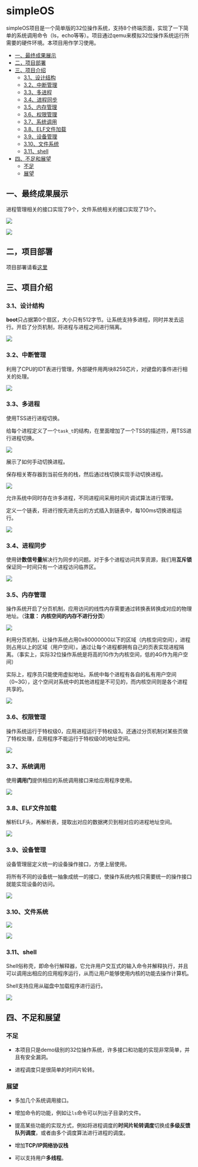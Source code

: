 # simpleOS

simpleOS项目是一个简单版的32位操作系统，支持8个终端页面，实现了一下简单的系统调用命令（ls，echo等等）。项目通过qemu来模拟32位操作系统运行所需要的硬件环境。本项目用作学习使用。


- [一、最终成果展示](#一最终成果展示)
- [二，项目部署](#二项目部署)
- [三、项目介绍](#三项目介绍)
    - [3.1、设计结构](#31设计结构)
    - [3.2、中断管理](#32中断管理)
    - [3.3、多进程](#33多进程)
    - [3.4、进程同步](#34进程同步)
    - [3.5、内存管理](#35内存管理)
    - [3.6、权限管理](#36权限管理)
    - [3.7、系统调用](#37系统调用)
    - [3.8、ELF文件加载](#38elf文件加载)
    - [3.9、设备管理](#39设备管理)
    - [3.10、文件系统](#310文件系统)
    - [3.11、shell](#311shell)
- [四、不足和展望](#四不足和展望)
    - [不足](#不足)
    - [展望](#展望)

## 一、最终成果展示


进程管理相关的接口实现了9个，文件系统相关的接口实现了13个。

![](https://img.xujintong.com/2023/10/29/9e7796e75d0ff58348d6825ed7376517.zhongduan.webp)



![](https://img.xujintong.com/2023/10/29/49db39c594fb3aa1f2b403a63b3a50fb.ls.webp)

## 二，项目部署

项目部署请看[这里](./deploy.md)

## 三、项目介绍

### 3.1、设计结构

**boot**只占据第0个扇区，大小只有512字节。让系统支持多进程，同时并发去运行。开启了分页机制，将进程与进程之间进行隔离。 

![](https://img.xujintong.com/2023/10/29/6d3f155d1b977391d593fb0a5a4a00ca.%C3%A6__%C3%A4%C2%BD_%C3%A7%C2%B3%C2%BB%C3%A7%C2%BB_%C3%A8%C2%AE%C2%BE%C3%A8%C2%AE%C2%A1%C3%A7%C2%BB_%C3%A6__.webp)

### 3.2、中断管理

利用了CPU的IDT表进行管理，外部硬件用两块8259芯片，对键盘的事件进行相关的处理。

![](https://img.xujintong.com/2023/10/29/aab8752c12.webp)

### 3.3、多进程

使用TSS进行进程切换。

给每个进程定义了一个``task_t``的结构，在里面增加了一个TSS的描述符，用TSS进行进程切换。

![](https://img.xujintong.com/2023/10/29/9082f.webp)

展示了如何手动切换进程。

保存相关寄存器到当前任务的栈，然后通过栈切换实现手动切换进程。

![](https://img.xujintong.com/2023/10/29/b1c6ce.webp)

允许系统中同时存在许多进程，不同进程间采用时间片调试算法进行管理。

定义一个链表，将进行按先进先出的方式插入到链表中，每100ms切换进程运行。

![](https://img.xujintong.com/2023/10/29/e1950.webp)

### 3.4、进程同步

使用**计数信号量**解决行为同步的问题。对于多个进程访问共享资源，我们用**互斥锁**保证同一时间只有一个进程访问临界区。

![](https://img.xujintong.com/2023/10/29/b433.webp)

### 3.5、内存管理

操作系统开启了分页机制，应用访问的线性内存需要通过转换表转换成对应的物理地址。（**注意： 内核空间的内存不进行分页**）

![](https://img.xujintong.com/2023/10/29/daaaaf4c.webp)

利用分页机制，让操作系统占用0x80000000以下的区域（内核空间空间），进程则占用以上的区域（用户空间）。通过让每个进程都拥有自己的页表实现进程隔离。（事实上，实际32位操作系统是将高的1G作为内核空间，低的4G作为用户空间）

实际上，程序员只能使用虚拟地址。系统中每个进程有各自的私有用户空间（0~3G），这个空间对系统中的其他进程是不可见的，而内核空间则是各个进程共享的。

![](https://img.xujintong.com/2023/10/29/68f15e9688c.webp)

### 3.6、权限管理

操作系统运行于特权级0，应用进程运行于特权级3。还通过分页机制对某些页做了特权处理，应用程序不能运行于特权级0的地址空间。

![](https://img.xujintong.com/2023/10/29/1f6dff30d737706.webp)

### 3.7、系统调用

使用**调用门**提供相应的系统调用接口来给应用程序使用。

![](https://img.xujintong.com/2023/10/29/0f42cc2a3230f33367ac.webp)

### 3.8、ELF文件加载

解析ELF头，再解析表，提取出对应的数据拷贝到相对应的进程地址空间。

![](https://img.xujintong.com/2023/10/29/2c85647c2cc.webp)

### 3.9、设备管理

设备管理层定义统一的设备操作接口，方便上层使用。

将所有不同的设备统一抽象成统一的接口，使操作系统内核只需要统一的操作接口就能实现设备的访问。

![](https://img.xujintong.com/2023/10/29/08683786206822fc6e0d.webp)

### 3.10、文件系统

![](https://img.xujintong.com/2023/10/29/c80975b895df7.webp)

![](https://img.xujintong.com/2023/10/29/112222222222.webp)

### 3.11、shell

Shell俗称壳，即命令行解释器，它允许用户交互式的输入命令并解释执行，并且可以调用出相应的应用程序运行，从而让用户能够使用内核的功能去操作计算机。

Shell支持应用从磁盘中加载程序进行运行。

![](https://img.xujintong.com/2023/10/29/064b2ee4.webp)

## 四、不足和展望

### 不足

- 本项目只是demo级别的32位操作系统，许多接口和功能的实现非常简单，并且有安全漏洞。

- 进程调度只是很简单的时间片轮转。

### 展望

- 多加几个系统调用接口。
- 增加命令的功能，例如让``ls``命令可以列出子目录的文件。
- 提高某些功能的实现方式，例如将进程调度的**时间片轮转调度**切换成**多级反馈队列调度**，或者由多个调度算法进行进程的调度。

- 增加**TCP/IP网络协议栈**
- 可以支持用户**多线程**。